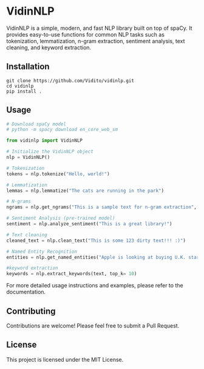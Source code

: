 # VidinNLP

VidinNLP is a simple, modern, and fast NLP library built on top of spaCy. It provides easy-to-use functions for common NLP tasks such as tokenization, lemmatization, n-gram extraction, sentiment analysis, text cleaning, and keyword extraction.

## Installation

```
git clone https://github.com/Vidito/vidinlp.git
cd vidinlp
pip install .

```

## Usage

```python
# Download spaCy model
# python -m spacy download en_core_web_sm

from vidinlp import VidinNLP

# Initialize the VidinNLP object
nlp = VidinNLP()

# Tokenization
tokens = nlp.tokenize("Hello, world!")

# Lemmatization
lemmas = nlp.lemmatize("The cats are running in the park")

# N-grams
ngrams = nlp.get_ngrams("This is a sample text for n-gram extraction", n=2, top_k=5)

# Sentiment Analysis (pre-trained model)
sentiment = nlp.analyze_sentiment("This is a great library!")

# Text cleaning
cleaned_text = nlp.clean_text("This is some 123 dirty text!!! :)")

# Named Entity Recognition
entities = nlp.get_named_entities("Apple is looking at buying U.K. startup for $1 billion")

#keyword extraction
keywords = nlp.extract_keywords(text, top_k= 10)
```

For more detailed usage instructions and examples, please refer to the documentation.

## Contributing

Contributions are welcome! Please feel free to submit a Pull Request.

## License

This project is licensed under the MIT License.

